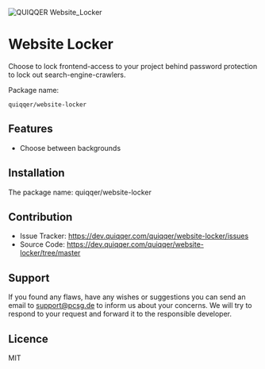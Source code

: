 ![QUIQQER Website_Locker](bin/img/Readme.jpg)

Website Locker
========

Choose to lock frontend-access to your project behind password protection to 
lock out search-engine-crawlers.

Package name:

    quiqqer/website-locker


Features
--------

- Choose between backgrounds


Installation
------------

The package name: quiqqer/website-locker


Contribution
----------

- Issue Tracker: https://dev.quiqqer.com/quiqqer/website-locker/issues
- Source Code: https://dev.quiqqer.com/quiqqer/website-locker/tree/master 


Support
-------

If you found any flaws, have any wishes or suggestions you can send an email
to [support@pcsg.de](mailto:support@pcsg.de) to inform us about your concerns. 
We will try to respond to your request and forward it to the responsible developer.


Licence
-------

MIT
